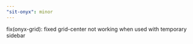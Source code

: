 ```yaml
---
"sit-onyx": minor
---
```


fix(onyx-grid): fixed grid-center not working when used with temporary sidebar
